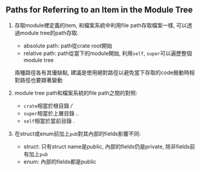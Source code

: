 ## Paths for Referring to an Item in the Module Tree
1. 存取module裡定義的item, 和檔案系統中利用file path存取檔案一樣, 可以透過module tree的path存取.
    - absolute path: path從crate root開始
    - relative path: path從當下的module開始, 利用`self`, `super`可以遍歷整個module tree

   兩種路徑各有其優缺點, 建議是使用絕對路徑以避免當下存取的code搬動時相對路徑也要跟著變動
2. module tree path和檔案系統的file path之間的對照:
    - `crate`相當於根目錄 */*
    - `super`相當於上層目錄 *..*
    - `self`相當於當前目錄 *.*
3. 在struct或enum前加上`pub`對其內部的fields影響不同:
    - struct: 只有struct name是public, 內部的fields仍是private, 除非fields前有加上`pub`
    - enum: 內部的fields都是public

